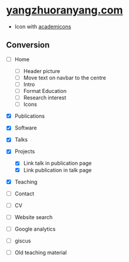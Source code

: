 # [yangzhuoranyang.com](https://yangzhuoranyang.com)


- Icon with [academicons](http://blog.schochastics.net/post/academicons-my-first-quarto-extension/)

## Conversion

- [ ] Home
   - [ ] Header picture
   - [ ] Move text on navbar to the centre
   - [ ] Intro
   - [ ] Format Education
   - [ ] Research interest
   - [ ] Icons
- [x] Publications
- [x] Software
- [x] Talks
- [x] Projects
   - [x] Link talk in publication page
   - [x] Link publication in talk page
- [x] Teaching
- [ ] Contact
- [ ] CV
- [ ] Website search
- [ ] Google analytics
- [ ] giscus
- [ ] Old teaching material

